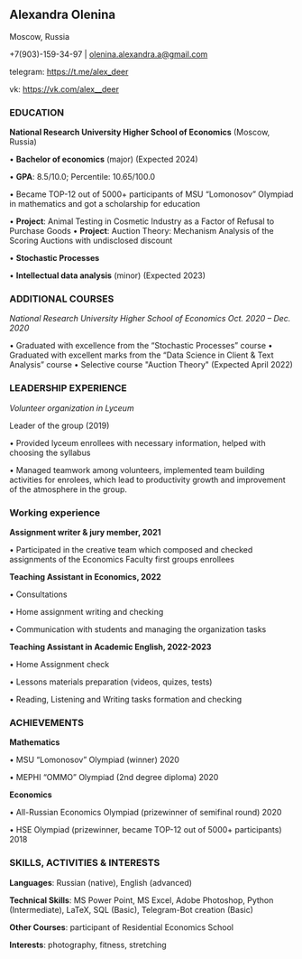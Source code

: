## Alexandra Olenina
 Moscow, Russia
 
 +7(903)-159-34-97 | olenina.alexandra.a@gmail.com
 
 telegram: https://t.me/alex_deer
 
 vk: https://vk.com/alex__deer
 
### EDUCATION

**National Research University Higher School of Economics**	(Moscow, Russia)

•	**Bachelor of economics** (major)	(Expected 2024)

•	**GPA**: 8.5/10.0; Percentile: 10.65/100.0

•	Became TOP-12 out of 5000+ participants of MSU “Lomonosov” Olympiad in mathematics and got a scholarship for education

•	**Project**: Animal Testing in Cosmetic Industry as a Factor of Refusal to Purchase Goods
•	**Project**: Auction Theory: Mechanism Analysis of the Scoring Auctions with undisclosed discount

•	**Stochastic Processes**

•	**Intellectual data analysis** (minor)	(Expected 2023)

### ADDITIONAL COURSES
 
*National Research University Higher School of Economics	Oct. 2020 – Dec. 2020*

•	Graduated with excellence from the “Stochastic Processes” course
•	Graduated with excellent marks from the “Data Science in Client & Text Analysis” course
•	Selective course "Auction Theory" (Expected April 2022)


### LEADERSHIP EXPERIENCE

*Volunteer organization in Lyceum*

Leader of the group	(2019)

•	Provided lyceum enrollees with necessary information, helped with choosing the syllabus

•	Managed teamwork among volunteers, implemented team building activities for enrolees, which lead to productivity growth and improvement of the atmosphere in the group.

### Working experience

**Assignment writer & jury member,	2021**

•	Participated in the creative team which composed and checked assignments of the Economics Faculty first groups enrollees

**Teaching Assistant in Economics, 2022**

•	Consultations

•	Home assignment writing and checking

•	Communication with students and managing the organization tasks

**Teaching Assistant in Academic English, 2022-2023**

•	Home Assignment check

•	Lessons materials preparation (videos, quizes, tests)

•	Reading, Listening and Writing tasks formation and checking


### ACHIEVEMENTS

**Mathematics**

•	MSU “Lomonosov” Olympiad (winner)	2020

•	MEPHI “OMMO” Olympiad (2nd degree diploma) 2020

**Economics**

•	All-Russian Economics Olympiad (prizewinner of semifinal round)	2020

•	HSE Olympiad (prizewinner, became TOP-12 out of 5000+ participants)	2018


### SKILLS, ACTIVITIES & INTERESTS

**Languages**: Russian (native), English (advanced)

**Technical Skills**: MS Power Point, MS Excel, Adobe Photoshop, Python (Intermediate), LaTeX, SQL (Basic), Telegram-Bot creation (Basic)

**Other Courses**: participant of Residential Economics School

**Interests**: photography, fitness, stretching

<!--
**alexashalenina/alexashalenina** is a ✨ _special_ ✨ repository because its `README.md` (this file) appears on your GitHub profile.
